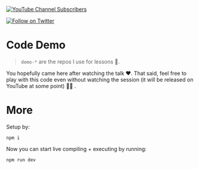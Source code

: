 [![YouTube Channel Subscribers](https://img.shields.io/youtube/channel/subscribers/UCGD_0i6L48hucTiiyhb5QzQ?style=social)](https://www.youtube.com/@basarat)

[![Follow on Twitter](https://img.shields.io/twitter/follow/basarat?style=social&logo=twitter)](https://twitter.com/basarat)

# Code Demo

> `demo-*` are the repos I use for lessons 🌹.

You hopefully came here after watching the talk ❤️. That said, feel free to play with this code even without watching the session (it will be released on YouTube at some point) 👏🏻 .

# More
Setup by:

```
npm i
```

Now you can start live compiling + executing by running:

```sh
npm run dev
```
